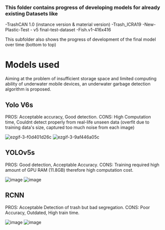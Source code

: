 ### This folder contains progress of developing models for already existing **Datasets** like
-TrashCAN 1.0 (instance version & material version)
-Trash_ICRA19
-New-Plastic-Test - v5 final-test-dataset
-Fish.v1-416x416

This subfolder also shows the progress of development of the final model over time (bottom to top)

# Models used
Aiming at the problem of insufficient storage space and limited computing ability of underwater mobile devices, an underwater garbage detection algorithm is proposed.

## Yolo V6s
PROS: Acceptable accuracy, Good detection.
CONS: High Computation time, Couldnt detect properly from real-life unseen data (overfit due to training data's size, captured too much noise from each image)

![ezgif-3-f0d401d26c](https://user-images.githubusercontent.com/95328038/216822228-72bc3f07-26ae-40cd-9aac-05f9b787a606.gif)
![ezgif-3-9af446a05c](https://user-images.githubusercontent.com/95328038/216822609-e710d82a-49a4-49a9-ac3f-4ba785758442.gif)


## YOLOv5s
PROS: Good detection, Acceptable Accuracy.
CONS: Training required high amount of GPU RAM (11.8GB) therefore high computation cost.

![image](https://user-images.githubusercontent.com/95328038/208173120-b0b82a10-3c34-4f2e-bba3-f815c5a2ac67.png)
![image](https://user-images.githubusercontent.com/95328038/208173203-d620b2b7-1953-4e6f-aaa2-96d0adc95bdf.png)


## RCNN
PROS: Acceptable Detection of trash but bad segregation.
CONS: Poor Accuracy, Outdated, High train time.

![image](https://user-images.githubusercontent.com/95328038/204123052-6e0a0106-82e5-4804-8600-7549e67226b9.png)
![image](https://user-images.githubusercontent.com/95328038/204123064-2b195c5c-dd84-4aa9-9ce1-10fc1032397e.png)



